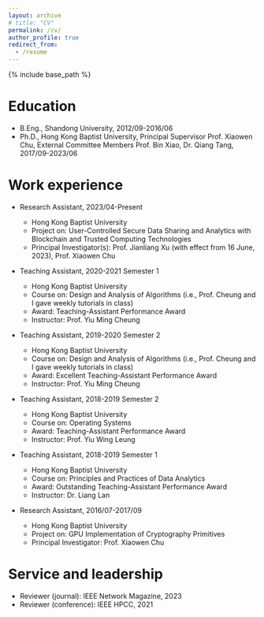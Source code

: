 ```yaml
---
layout: archive
# title: "CV"
permalink: /cv/
author_profile: true
redirect_from:
  - /resume
---
```


{% include base_path %}

Education
======
* B.Eng., Shandong University, 2012/09-2016/06
* Ph.D., Hong Kong Baptist University, Principal Supervisor Prof. Xiaowen Chu, External Committee Members Prof. Bin Xiao, Dr. Qiang Tang, 2017/09-2023/06

Work experience
======
* Research Assistant, 2023/04-Present
  * Hong Kong Baptist University
  * Project on: User-Controlled Secure Data Sharing and Analytics with Blockchain and Trusted Computing Technologies
  * Principal Investigator(s): Prof. Jianliang Xu (with effect from 16 June, 2023), Prof. Xiaowen Chu

* Teaching Assistant, 2020-2021 Semester 1
  * Hong Kong Baptist University
  * Course on: Design and Analysis of Algorithms (i.e., Prof. Cheung and I gave weekly tutorials in class)
  * Award: Teaching-Assistant Performance Award
  * Instructor: Prof. Yiu Ming Cheung
  
* Teaching Assistant, 2019-2020 Semester 2
  * Hong Kong Baptist University
  * Course on: Design and Analysis of Algorithms (i.e., Prof. Cheung and I gave weekly tutorials in class)
  * Award: Excellent Teaching-Assistant Performance Award
  * Instructor: Prof. Yiu Ming Cheung
  
* Teaching Assistant, 2018-2019 Semester 2
  * Hong Kong Baptist University
  * Course on: Operating Systems
  * Award: Teaching-Assistant Performance Award
  * Instructor: Prof. Yiu Wing Leung

* Teaching Assistant, 2018-2019 Semester 1
  * Hong Kong Baptist University
  * Course on: Principles and Practices of Data Analytics
  * Award: Outstanding Teaching-Assistant Performance Award
  * Instructor: Dr. Liang Lan

* Research Assistant, 2016/07-2017/09
  * Hong Kong Baptist University
  * Project on: GPU Implementation of Cryptography Primitives
  * Principal Investigator: Prof. Xiaowen Chu  

  
<!-- Skills
======
* Skill 1
* Skill 2
  * Sub-skill 2.1
  * Sub-skill 2.2
  * Sub-skill 2.3
* Skill 3 -->

<!-- Publications
======
  <ul>{% for post in site.publications %}
    {% include archive-single-cv.html %}
  {% endfor %}</ul> -->
  
<!-- Talks
======
  <ul>{% for post in site.talks %}
    {% include archive-single-talk-cv.html %}
  {% endfor %}</ul> -->
  

  
Service and leadership
======
* Reviewer (journal): IEEE Network Magazine, 2023
* Reviewer (conference): IEEE HPCC, 2021
